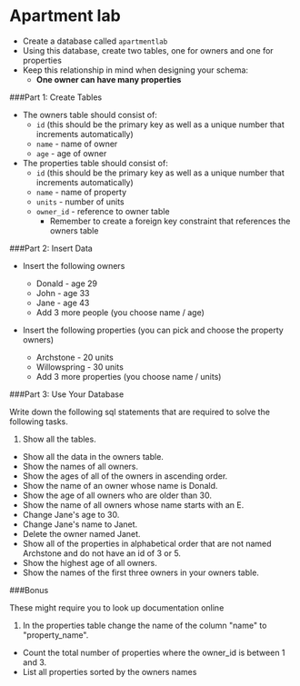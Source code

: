 # Apartment lab

- Create a database called `apartmentlab`
- Using this database, create two tables, one for owners and one for properties
- Keep this relationship in mind when designing your schema:
  + **One owner can have many properties**

###Part 1: Create Tables

- The owners table should consist of:
  + `id` (this should be the primary key as well as a unique number that increments automatically)
  + `name` - name of owner
  + `age` - age of owner
- The properties table should consist of:
  + `id` (this should be the primary key as well as a unique number that increments automatically)
  + `name` - name of property
  + `units` - number of units
  + `owner_id` - reference to owner table
    + Remember to create a foreign key constraint that references the owners table

###Part 2: Insert Data

* Insert the following owners
    * Donald - age 29
    * John - age 33
    * Jane - age 43
    * Add 3 more people (you choose name / age)

* Insert the following properties (you can pick and choose the property owners)
    * Archstone - 20 units
    * Willowspring - 30 units
    * Add 3 more properties (you choose name / units)

###Part 3: Use Your Database


Write down the following sql statements that are required to solve the following tasks.


1. Show all the tables.
* Show all the data in the owners table.
* Show the names of all owners.
* Show the ages of all of the owners in ascending order.
* Show the name of an owner whose name is Donald.
* Show the age of all owners who are older than 30.
* Show the name of all owners whose name starts with an E.
* Change Jane's age to 30.
* Change Jane's name to Janet.
* Delete the owner named Janet.
* Show all of the properties in alphabetical order that are not named Archstone and do not have an id of 3 or 5.
* Show the highest age of all owners.
* Show the names of the first three owners in your owners table.


###Bonus

These might require you to look up documentation online


1. In the properties table change the name of the column "name" to "property_name".
* Count the total number of properties where the owner_id is between 1 and 3.
* List all properties sorted by the owners names


